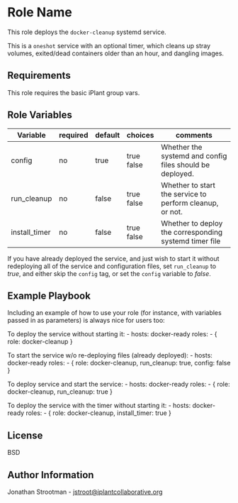 Role Name
=========

This role deploys the `docker-cleanup` systemd service.

This is a `oneshot` service with an optional timer, which cleans up stray volumes, exited/dead 
containers older than an hour, and dangling images.

Requirements
------------

This role requires the basic iPlant group vars.

Role Variables
--------------

|Variable      | required | default | choices        | comments                                                 |
|--------------|----------|---------|----------------|----------------------------------------------------------|
|config        |    no    |  true   | true<br/>false | Whether the systemd and config files should be deployed. |
|run_cleanup   |    no    |  false  | true<br/>false | Whether to start the service to perform cleanup, or not. |
|install_timer |    no    |  false  | true<br/>false | Whether to deploy the corresponding systemd timer file   |

If you have already deployed the service, and just wish to start it without redeploying all of the service and configuration
files, set `run_cleanup` to _true_, and either skip the `config` tag, or set the `config` variable to _false_.

Example Playbook
----------------

Including an example of how to use your role (for instance, with variables passed in as parameters) is always nice for users too:

To deploy the service without starting it:
    - hosts: docker-ready
      roles:
         - { role: docker-cleanup }

To start the service w/o re-deploying files (already deployed):
    - hosts: docker-ready
      roles:
         - { role: docker-cleanup, run_cleanup: true, config: false }

To deploy service and start the service:
    - hosts: docker-ready
      roles:
         - { role: docker-cleanup, run_cleanup: true }

To deploy the service with the timer without starting it:
    - hosts: docker-ready
      roles:
         - { role: docker-cleanup, install_timer: true }

License
-------

BSD

Author Information
------------------

Jonathan Strootman - jstroot@iplantcollaborative.org
